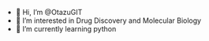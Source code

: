 - 👋 Hi, I’m @OtazuGIT
- 👀 I’m interested in Drug Discovery and Molecular Biology
- 🌱 I’m currently learning python

<!---
OtazuGIT/OtazuGIT is a ✨ special ✨ repository because its `README.md` (this file) appears on your GitHub profile.
You can click the Preview link to take a look at your changes.
--->
